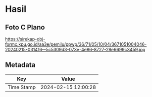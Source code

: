 # Hasil

## Foto C Plano

https://sirekap-obj-formc.kpu.go.id/aa3e/pemilu/ppwp/36/71/05/10/04/3671051004046-20240215-031416--5c5309d3-073e-4e86-8727-28e6699c3459.jpg


## Metadata

| Key        | Value               |
| ---------- | ------------------- |
| Time Stamp | 2024-02-15 12:00:28 |



